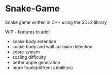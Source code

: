 # Snake-Game
Snake game written in C++ using the SDL2 library 

WIP - features to add:
 - snake body extention
 - snake body and wall collision detection
 - score system
 - scaling difficulty
 - better apple generation
 - more foods(diffrent abbilities)
